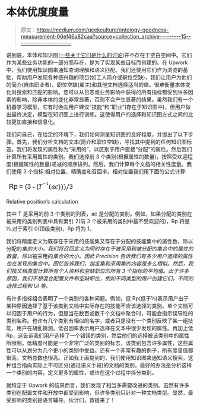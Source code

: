 # 本体优度度量

> 原文：<https://medium.com/geekculture/ontology-goodness-measurement-66ef46a82caa?source=collection_archive---------15----------------------->

说到底，本体和知识图([一些关于它们是什么的讨论](https://a-v-goldberg.medium.com/ontology-in-a-modern-website-6edc840aa6ad))并不存在于空白空间中。它们作为某些业务功能的一部分而存在，是为了实现某些目标而创建的。在 Upwork 中，我们使用知识图来通知查询理解和语义匹配。我们还使用它们作为浏览的基础，帮助用户发现各种感兴趣的项目(如工人简介或职位空缺)，我们让用户为他们的简介(自由职业者)、职位空缺(雇主)和其他文档选择适当的值。很难衡量本体变化对搜索和匹配的影响。您可以从日志或业务影响中获得的所有指标都受到许多因素的影响，除非本体的变化非常显著，否则不会产生显著的结果。虽然我们有一个机器学习模型，它有时会向用户建议“技能”和“职业”(存在于知识图中)，但用户做出最终决定，模型在知识图上进行训练。这使得用户的选择和知识图方式之间的比较更加直接和信息化。

我们问自己，在给定的环境下，我们如何测量知识图的良好程度，并提出了以下步骤。首先，我们分析文档的文本(简介和职位空缺)，寻找其中提到的任何知识图标签。我们将发现的属性称为“采用的”，以区别于用户直接“分配”的属性。然后我们计算所有采用属性的类别。我们选择前 3 个类别(根据属性的数量)，按照受欢迎程度(根据属性的数量)递减的顺序排列。然后，我们计算每个文档的相关性度量。我们使用 3 个指标:相对位置、精确度和召回率。相对位置我们用下面的公式计算:

![](img/6d535cfead956c12ff9cd572827af00a.png)

Relative position’s calculation

其中 T 是采用的前 3 个类别的列表，ac 是分配的类别。例如，如果分配的类别在被采用的类别列表中具有索引 2(前 3 个被采用的类别中最不受欢迎的)，Rp 将是⅓.对于索引 0(顶级类别)，Rp 将为 1。

我们将精度定义为既存在于采用的技能集又存在于分配的技能集中的属性数，除以分配的*集的大小。我们将召回定义为同时存在于被采用和被分配的集合中的属性的数量，除以*被采用的*集合的大小。因此 Precision 告诉我们有多少用户选择的属性也在发现的集合中。回忆告诉我们，指定集和采用集的内容是多么相似。然后，我们按文档类型计算所有个人资料和空缺职位的所有 3 个指标的平均值。出于许多原因，我们不想混合配置文件和空缺职位，例如不同类型的用户创建它们，不同的选择过程和 UI 等。*

有许多指标组合表明了一个类别的各种问题。例如，低 Rp(低于⅓)表示用户出于某种原因选择了基于该类别文档中实际存在的技能不应该选择的类别。单个文档可以归因于用户的行为，但是当在数百或数千个文档中聚合时，可能会指示误导性的类别名称。也许有几个类别有相似的名字，或者只是没有一个类别反映了某一组技能，用户在胡乱猜测。低召回率表示用户选择在文本中很少发现的属性。再加上低 Rp，这告诉我们用户选择了一个错误的类别，然后他们的选择被该类别中的属性所限制。低精度可能是一个非常广泛的类别的标志，该类别包含许多属性，这些属性可以从划分为几个更小的类别中受益。还有一个非常有趣的例子，所有度量值都很高，文档总数也很高。正如我上面提到的，我们使用知识图来通知语义搜索。这种组合指向实际上不可区分(通过语义手段)的文档的类别。最好的办法是分析这样一个类别的内容，定义更多的属性，或许在这个过程中拆分类别。

就特定于 Upwork 的结果而言，我们发现了相当多需要改进的类别。虽然有许多类别在配置文件和开放中都受到影响，但许多类别只针对一种文档类型。显然，最受影响的类别是语言辅导。伙计们，救援来了！